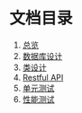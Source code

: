 文档目录
=================

1.  [总览](overview.md)
2.  [数据库设计](database.md)
3.  [类设计](classes.md)
4.  [Restful API](api.md)
5.  [单元测试](unit_test.md)
6.  [性能测试](performance.md)
